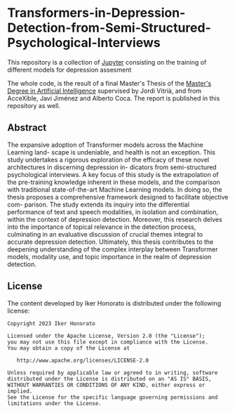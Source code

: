 # Transformers-in-Depression-Detection-from-Semi-Structured-Psychological-Interviews

This repository is a collection of [Jupyter](https://jupyter.org/) consisting on the training of different models for depression assesment

The whole code, is the result of a final Master's Thesis of the [Master's Degree in Artificial Intelligence](http://www.upc.edu/master/fitxa_master.php?id_estudi=50&lang=esp) supervised by Jordi Vitrià, and from AcceXible, Javi Jiménez and Alberto Coca. The report is published in this repository as well. 

## Abstract 

The expansive adoption of Transformer models across the Machine Learning land-
scape is undeniable, and health is not an exception. This study undertakes a rigorous
exploration of the efficacy of these novel architectures in discerning depression in-
dicators from semi-structured psychological interviews. A key focus of this study
is the extrapolation of the pre-training knowledge inherent in these models, and the
comparison with traditional state-of-the-art Machine Learning models. In doing so,
the thesis proposes a comprehensive framework designed to facilitate objective com-
parison. The study extends its inquiry into the differential performance of text and
speech modalities, in isolation and combination, within the context of depression
detection. Moreover, this research delves into the importance of topical relevance
in the detection process, culminating in an evaluative discussion of crucial themes
integral to accurate depression detection. Ultimately, this thesis contributes to the
deepening understanding of the complex interplay between Transformer models,
modality use, and topic importance in the realm of depression detection.


## License

The content developed by Iker Honorato is distributed under the following license:

    Copyright 2023 Iker Honorato

    Licensed under the Apache License, Version 2.0 (the "License");
    you may not use this file except in compliance with the License.
    You may obtain a copy of the License at

       http://www.apache.org/licenses/LICENSE-2.0

    Unless required by applicable law or agreed to in writing, software
    distributed under the License is distributed on an "AS IS" BASIS,
    WITHOUT WARRANTIES OR CONDITIONS OF ANY KIND, either express or implied.
    See the License for the specific language governing permissions and
    limitations under the License.
